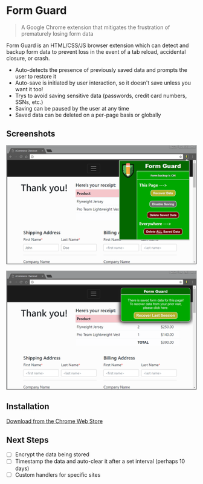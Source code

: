 # Form Guard
> A Google Chrome extension that mitigates the frustration of prematurely losing form data

Form Guard is an HTML/CSS/JS browser extension which can detect and backup form data to prevent loss in the event of a tab reload, accidental closure, or crash.

* Auto-detects the presence of previously saved data and prompts the user to restore it
* Auto-save is initiated by user interaction, so it doesn't save unless you want it too!
* Trys to avoid saving sensitive data (passwords, credit card numbers, SSNs, etc.)
* Saving can be paused by the user at any time
* Saved data can be deleted on a per-page basis or globally

## Screenshots

![](chrome_store/screenshot-1.png)

![](chrome_store/screenshot-2.png)

## Installation

[Download from the Chrome Web Store](https://chrome.google.com/webstore/detail/form-guard/dglenckgeplgpjbfnhjkdnheipnebdad?hl=en-US&gl=US&authuser=1)

## Next Steps

- [ ] Encrypt the data being stored
- [ ] Timestamp the data and auto-clear it after a set interval (perhaps 10 days)
- [ ] Custom handlers for specific sites